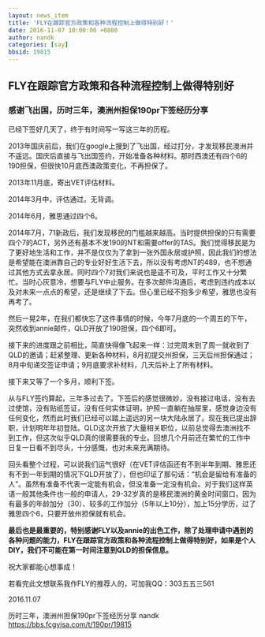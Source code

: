 ```yaml
---
layout: news_item
title: 'FLY在跟踪官方政策和各种流程控制上做得特别好！'
date: 2016-11-07 10:00:00 +0800
author: nandk
categories: [say]
bbsid: 19815
---
```


## FLY在跟踪官方政策和各种流程控制上做得特别好

### 感谢飞出国，历时三年，澳洲州担保190pr下签经历分享

已经下签好几天了，终于有时间写一写这三年的历程。

2013年国庆前后，我们在google上搜到了飞出国，经过打分，才发现移民澳洲并不遥远。国庆后直接与飞出国签约，开始准备各种材料。那时西澳还有四个6的190担保，但很快10月底西澳政策变化，不再担保了。

2013年11月底，寄出VET评估材料。

2014年3月中，评估通过。无背调。

2014年6月，雅思通过四个6。

2014年7月，71新政后，我们发现移民的门槛越来越高。当时提供担保的只有需要四个7的ACT，另外还有基本不发190的NT和需要offer的TAS。我们觉得移民是为了更好地生活和工作，并不是仅仅为了拿到一张外国永居或护照，因此我们的想法是希望能在澳洲靠自己的专业好好生活下去，所以没有考虑NT的489，也不想通过其他方式去拿永居。同时四个7对我们来说也是遥不可及，平时工作又十分繁忙。当时心灰意冷，想要与FLY中止服务。在多次邮件沟通后，考虑到违约成本以及对未来一点点的希望，还是继续了下去。但心里已经不抱多少希望，雅思也没有再考了。

然后一晃2年，在我们都快忘了这件事情的时候，今年7月底的一个周五的下午，突然收到annie邮件，QLD开放了190担保，四个6即可。

接下来的进度跟之前相比，简直快得像飞起来一样：过完周末到了周一就收到了QLD的邀请；赶紧整理、更新各种材料，8月初提交州担保，三天后州担保通过；8月中旬递交签证申请；9月底要求补材料，几天后补上了所有材料。

接下来又等了一个多月，顺利下签。

从与FLY签约算起，三年多过去了。下签后的感觉很微妙，没有接过电话，没有去过使馆，没有贴纸签证，没有任何实体证明，护照一直躺在抽屉里，感觉身边没有任何变化，然而此时我们已经可以踏上遥远的另一块大陆永居了。现在我已提出辞职，计划明年年初登陆。QLD这次开放了大量相关职位，以前总觉得去澳洲找不到工作，但这次似乎QLD真的很需要我的专业。回想几个月前还在繁忙的工作中日复一日看不到尽头，十分感慨，也对未来充满期待。

回头看整个过程，可以说我们运气很好（在VET评估函还有不到半年到期、雅思还有不到一年到期的情况下QLD开放了），但也印证了那句话：“机会是留给有准备的人”。虽然有准备不代表一定能有机会，但没准备一定没有机会。对于我们这样英语一般其他条件也一般的申请人，29-32岁真的是移民澳洲的黄金时间窗口，因为有最多的年龄加分（30）、较多的工作加分（5年以上10分），加上15分学历，过了雅思四个6，只要开放州担保就有机会。

**最后也是最重要的，特别感谢FLY以及annie的出色工作，除了处理申请中遇到的各种问题的能力，FLY在跟踪官方政策和各种流程控制上做得特别好，如果是个人DIY，我们不可能在第一时间注意到QLD的担保信息。**

祝大家都能心想事成！

若看完此文想联系我作FLY的推荐人的，可加我QQ：303五五三561

2016.11.07

历时三年，澳洲州担保190pr下签经历分享  nandk https://bbs.fcgvisa.com/t/190pr/19815